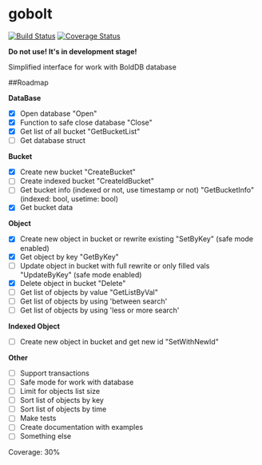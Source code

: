 # gobolt

[![Build Status](https://drone.io/github.com/VitaliyPetroff/gobolt/status.png)](https://drone.io/github.com/VitaliyPetroff/gobolt/latest)
[![Coverage Status](https://coveralls.io/repos/github/VitaliyPetroff/gobolt/badge.svg?branch=master)](https://coveralls.io/github/VitaliyPetroff/gobolt?branch=master)

**Do not use! It's in development stage!**

Simplified interface for work with BoldDB database

##Roadmap

**DataBase**
 - [x] Open database "Open"
 - [x] Function to safe close database "Close"
 - [x] Get list of all bucket "GetBucketList"
 - [ ] Get database struct

**Bucket**
 - [x] Create new bucket "CreateBucket"
 - [ ] Create indexed bucket "CreateIdBucket"
 - [ ] Get bucket info (indexed or not, use timestamp or not) "GetBucketInfo" (indexed: bool, usetime: bool)
 - [x] Get bucket data

**Object**
- [x] Create new object in bucket or rewrite existing "SetByKey" (safe mode enabled)
- [x] Get object by key "GetByKey"
- [ ] Update object in bucket with full rewrite or only filled vals "UpdateByKey" (safe mode enabled)
- [x] Delete object in bucket "Delete"
- [ ] Get list of objects by value "GetListByVal"
- [ ] Get list of objects by using 'between search'
- [ ] Get list of objects by using 'less or more search'

**Indexed Object**
- [ ] Create new object in bucket and get new id "SetWithNewId"

**Other**
 - [ ] Support transactions
 - [ ] Safe mode for work with database
 - [ ] Limit for objects list size
 - [ ] Sort list of objects by key
 - [ ] Sort list of objects by time
 - [ ] Make tests
 - [ ] Create documentation with examples
 - [ ] Something else

 Coverage: 30%
